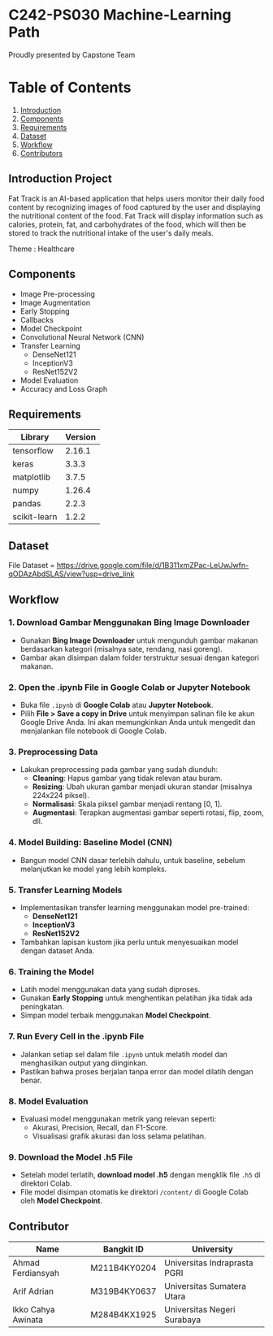 # C242-PS030 Machine-Learning Path
Proudly presented by Capstone Team

# Table of Contents
1. [Introduction](#introduction)
2. [Components](#components)
3. [Requirements](#Requirements)
5. [Dataset](#dataset)
6. [Workflow](#workflow)
7. [Contributors](#contributor)



## Introduction Project
Fat Track is an AI-based application that helps users monitor their daily food content by recognizing images of food captured by the user and displaying the nutritional content of the food. Fat Track will display information such as calories, protein, fat, and carbohydrates of the food, which will then be stored to track the nutritional intake of the user's daily meals.

Theme : Healthcare


## Components
- Image Pre-processing
- Image Augmentation
- Early Stopping
- Callbacks
- Model Checkpoint
- Convolutional Neural Network (CNN)
- Transfer Learning
  - DenseNet121
  - InceptionV3
  - ResNet152V2
- Model Evaluation
- Accuracy and Loss Graph



## Requirements
| Library             | Version    |
|---------------------|------------|
| tensorflow          | 2.16.1     |
| keras               | 3.3.3      |
| matplotlib          | 3.7.5      |
| numpy               | 1.26.4     |
| pandas              | 2.2.3      |
| scikit-learn        | 1.2.2      |


## Dataset
File Dataset = https://drive.google.com/file/d/1B311xmZPac-LeUwJwfn-qODAzAbdSLAS/view?usp=drive_link




## Workflow
### 1. Download Gambar Menggunakan Bing Image Downloader
   - Gunakan **Bing Image Downloader** untuk mengunduh gambar makanan berdasarkan kategori (misalnya sate, rendang, nasi goreng).
   - Gambar akan disimpan dalam folder terstruktur sesuai dengan kategori makanan.

### 2. Open the .ipynb File in Google Colab or Jupyter Notebook
   - Buka file `.ipynb` di **Google Colab** atau **Jupyter Notebook**.
   - Pilih **File > Save a copy in Drive** untuk menyimpan salinan file ke akun Google Drive Anda. Ini akan memungkinkan Anda untuk mengedit dan menjalankan file notebook di Google Colab.

### 3. Preprocessing Data
   - Lakukan preprocessing pada gambar yang sudah diunduh:
     - **Cleaning**: Hapus gambar yang tidak relevan atau buram.
     - **Resizing**: Ubah ukuran gambar menjadi ukuran standar (misalnya 224x224 piksel).
     - **Normalisasi**: Skala piksel gambar menjadi rentang [0, 1].
     - **Augmentasi**: Terapkan augmentasi gambar seperti rotasi, flip, zoom, dll.

### 4. Model Building: Baseline Model (CNN)
   - Bangun model CNN dasar terlebih dahulu, untuk baseline, sebelum melanjutkan ke model yang lebih kompleks.

### 5. Transfer Learning Models
   - Implementasikan transfer learning menggunakan model pre-trained:
     - **DenseNet121**
     - **InceptionV3**
     - **ResNet152V2**
   - Tambahkan lapisan kustom jika perlu untuk menyesuaikan model dengan dataset Anda.

### 6. Training the Model
   - Latih model menggunakan data yang sudah diproses.
   - Gunakan **Early Stopping** untuk menghentikan pelatihan jika tidak ada peningkatan.
   - Simpan model terbaik menggunakan **Model Checkpoint**.

### 7. Run Every Cell in the .ipynb File
   - Jalankan setiap sel dalam file `.ipynb` untuk melatih model dan menghasilkan output yang diinginkan.
   - Pastikan bahwa proses berjalan tanpa error dan model dilatih dengan benar.

### 8. Model Evaluation
   - Evaluasi model menggunakan metrik yang relevan seperti:
     - Akurasi, Precision, Recall, dan F1-Score.
     - Visualisasi grafik akurasi dan loss selama pelatihan.

### 9. Download the Model .h5 File
   - Setelah model terlatih, **download model .h5** dengan mengklik file `.h5` di direktori Colab.
   - File model disimpan otomatis ke direktori `/content/` di Google Colab oleh **Model Checkpoint**.



## Contributor
| Name                       | Bangkit ID        | University                                |
|----------------------------|-------------------|-------------------------------------------|
| Ahmad Ferdiansyah           | M211B4KY0204      | Universitas Indraprasta PGRI              |
| Arif Adrian                 | M319B4KY0637      | Universitas Sumatera Utara                |
| Ikko Cahya Awinata          | M284B4KX1925      | Universitas Negeri Surabaya               |


